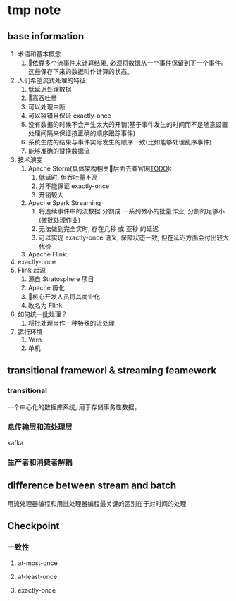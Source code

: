 # tmp note

## base information

1. 术语和基本概念
   1. 依靠多个流事件来计算结果, 必须将数据从一个事件保留到下一个事件。 这些保存下来的数据叫作计算的状态。
2. 人们希望流式处理的特征:
   1. 低延迟处理数据
   2. 高吞吐量
   3. 可以处理中断
   4. 可以容错且保证 exactly-once
   5. 没有数据的时候不会产生太大的开销(基于事件发生的时间而不是随意设置处理间隔来保证按正确的顺序跟踪事件)
   6. 系统生成的结果与事件实际发生的顺序一致(比如能够处理乱序事件)
   7. 能够准确的替换数据流
3. 技术演变
   1. Apache Storm(具体架构相关后面去查官网[TODO](storm.apache.org)):
      1. 低延时, 但吞吐量不高
      2. 并不能保证 exactly-once
      3. 开销较大
   2. Apache Spark Streaming
      1. 将连续事件中的流数据 分割成 一系列微小的批量作业, 分割的足够小(微批处理作业)
      2. 无法做到完全实时, 存在几秒 或 亚秒 的延迟
      3. 可以实现 exactly-once 语义, 保障状态一致, 但在延迟方面会付出较大代价
   3. Apache Flink:
4. exactly-once
5. Flink 起源
   1. 源自 Stratosphere 项目
   2. Apache 孵化
   3. 核心开发人员将其商业化
   4. 改名为 Flink
6. 如何统一批处理？
   1. 将批处理当作一种特殊的流处理
7. 运行环境
   1. Yarn
   2. 单机

## transitional frameworl & streaming feamework

### transitional

一个中心化的数据库系统, 用于存储事务性数据。

### 息传输层和流处理层

kafka

### 生产者和消费者解耦

## difference between stream and batch

用流处理器编程和用批处理器编程最关键的区别在于对时间的处理

## Checkpoint

### 一致性

1. at-most-once

2. at-least-once

3. exactly-once